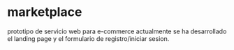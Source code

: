 # marketplace
prototipo de servicio web para e-commerce
actualmente se ha desarrollado el landing page y el formulario de registro/iniciar sesion.
